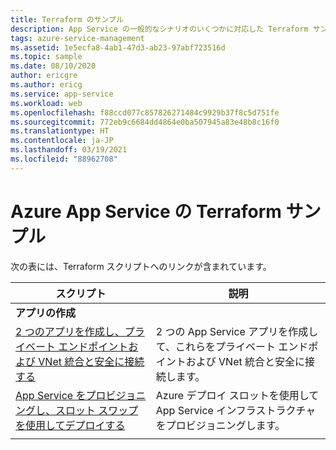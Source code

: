 ```yaml
---
title: Terraform のサンプル
description: App Service の一般的なシナリオのいくつかに対応した Terraform サンプルをご覧いただけます。 App Service のデプロイまたは管理タスクを自動化する方法について説明します。
tags: azure-service-management
ms.assetid: 1e5ecfa8-4ab1-47d3-ab23-97abf723516d
ms.topic: sample
ms.date: 08/10/2020
author: ericgre
ms.author: ericg
ms.service: app-service
ms.workload: web
ms.openlocfilehash: f88ccd077c857826271484c9929b37f8c5d751fe
ms.sourcegitcommit: 772eb9c6684dd4864e0ba507945a83e48b8c16f0
ms.translationtype: HT
ms.contentlocale: ja-JP
ms.lasthandoff: 03/19/2021
ms.locfileid: "88962708"
---
```

# <a name="terraform-samples-for-azure-app-service"></a>Azure App Service の Terraform サンプル

次の表には、Terraform スクリプトへのリンクが含まれています。

| スクリプト | 説明 |
|-|-|
|**アプリの作成**||
| [2 つのアプリを作成し、プライベート エンドポイントおよび VNet 統合と安全に接続する](./scripts/terraform-secure-backend-frontend.md )| 2 つの App Service アプリを作成して、これらをプライベート エンドポイントおよび VNet 統合と安全に接続します。 |
| [App Service をプロビジョニングし、スロット スワップを使用してデプロイする](/azure/developer/terraform/provision-infrastructure-using-azure-deployment-slots)| Azure デプロイ スロットを使用して App Service インフラストラクチャをプロビジョニングします。 |
| | |